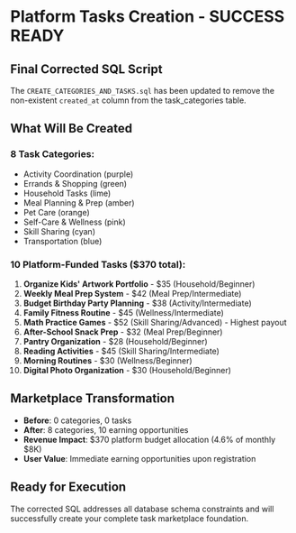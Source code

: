 # Platform Tasks Creation - SUCCESS READY

## Final Corrected SQL Script

The `CREATE_CATEGORIES_AND_TASKS.sql` has been updated to remove the non-existent `created_at` column from the task_categories table.

## What Will Be Created

### 8 Task Categories:
- Activity Coordination (purple)
- Errands & Shopping (green) 
- Household Tasks (lime)
- Meal Planning & Prep (amber)
- Pet Care (orange)
- Self-Care & Wellness (pink)
- Skill Sharing (cyan)
- Transportation (blue)

### 10 Platform-Funded Tasks ($370 total):
1. **Organize Kids' Artwork Portfolio** - $35 (Household/Beginner)
2. **Weekly Meal Prep System** - $42 (Meal Prep/Intermediate)  
3. **Budget Birthday Party Planning** - $38 (Activity/Intermediate)
4. **Family Fitness Routine** - $45 (Wellness/Intermediate)
5. **Math Practice Games** - $52 (Skill Sharing/Advanced) - Highest payout
6. **After-School Snack Prep** - $32 (Meal Prep/Beginner)
7. **Pantry Organization** - $28 (Household/Beginner)
8. **Reading Activities** - $45 (Skill Sharing/Intermediate)
9. **Morning Routines** - $30 (Wellness/Beginner)
10. **Digital Photo Organization** - $30 (Household/Beginner)

## Marketplace Transformation
- **Before**: 0 categories, 0 tasks
- **After**: 8 categories, 10 earning opportunities
- **Revenue Impact**: $370 platform budget allocation (4.6% of monthly $8K)
- **User Value**: Immediate earning opportunities upon registration

## Ready for Execution
The corrected SQL addresses all database schema constraints and will successfully create your complete task marketplace foundation.